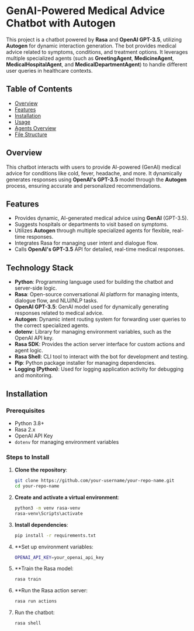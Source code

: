 # GenAI-Powered Medical Advice Chatbot with Autogen

This project is a chatbot powered by **Rasa** and **OpenAI GPT-3.5**, utilizing **Autogen** for dynamic interaction generation. The bot provides medical advice related to symptoms, conditions, and treatment options. It leverages multiple specialized agents (such as **GreetingAgent**, **MedicineAgent**, **MedicalHospitalAgent**, and **MedicalDepartmentAgent**) to handle different user queries in healthcare contexts.

## Table of Contents
- [Overview](#overview)
- [Features](#features)
- [Installation](#installation)
- [Usage](#usage)
- [Agents Overview](#agents-overview)
- [File Structure](#file-structure)

## Overview

This chatbot interacts with users to provide AI-powered (GenAI) medical advice for conditions like cold, fever, headache, and more. It dynamically generates responses using **OpenAI's GPT-3.5** model through the **Autogen** process, ensuring accurate and personalized recommendations.

## Features

- Provides dynamic, AI-generated medical advice using **GenAI** (GPT-3.5).
- Suggests hospitals or departments to visit based on symptoms.
- Utilizes **Autogen** through multiple specialized agents for flexible, real-time responses.
- Integrates Rasa for managing user intent and dialogue flow.
- Calls **OpenAI's GPT-3.5** API for detailed, real-time medical responses.

## Technology Stack

- **Python**: Programming language used for building the chatbot and server-side logic.
- **Rasa**: Open-source conversational AI platform for managing intents, dialogue flow, and NLU/NLP tasks.
- **OpenAI GPT-3.5**: GenAI model used for dynamically generating responses related to medical advice.
- **Autogen**: Dynamic intent routing system for forwarding user queries to the correct specialized agents.
- **dotenv**: Library for managing environment variables, such as the OpenAI API key.
- **Rasa SDK**: Provides the action server interface for custom actions and agent logic.
- **Rasa Shell**: CLI tool to interact with the bot for development and testing.
- **Pip**: Python package installer for managing dependencies.
- **Logging (Python)**: Used for logging application activity for debugging and monitoring.

## Installation

### Prerequisites
- Python 3.8+
- Rasa 2.x
- OpenAI API Key
- `dotenv` for managing environment variables

### Steps to Install

1. **Clone the repository**:
   ```bash
   git clone https://github.com/your-username/your-repo-name.git
   cd your-repo-name
2. **Create and activate a virtual environment**:
   ```bash
   python3 -m venv rasa-venv
   rasa-venv\Scripts\activate
3. **Install dependencies**:
   ```bash
   pip install -r requirements.txt
4. **Set up environment variables:
   ```bash
   OPENAI_API_KEY=your_openai_api_key
5. **Train the Rasa model:
   ```bash
   rasa train
6. **Run the Rasa action server:
   ```bash
   rasa run actions
7. Run the chatbot:
   ```bash
   rasa shell
